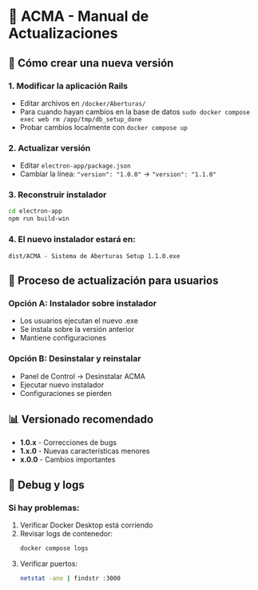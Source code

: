 # 🔧 ACMA - Manual de Actualizaciones

## 📝 Cómo crear una nueva versión

### 1. Modificar la aplicación Rails
- Editar archivos en `/docker/Aberturas/`
- Para cuando hayan cambios en la base de datos `sudo docker compose exec web rm /app/tmp/db_setup_done`
- Probar cambios localmente con `docker compose up`

### 2. Actualizar versión
- Editar `electron-app/package.json`
- Cambiar la línea: `"version": "1.0.0"` → `"version": "1.1.0"`

### 3. Reconstruir instalador
```bash
cd electron-app
npm run build-win
```

### 4. El nuevo instalador estará en:
```
dist/ACMA - Sistema de Aberturas Setup 1.1.0.exe
```

## 🔄 Proceso de actualización para usuarios

### Opción A: Instalador sobre instalador
- Los usuarios ejecutan el nuevo .exe
- Se instala sobre la versión anterior
- Mantiene configuraciones

### Opción B: Desinstalar y reinstalar
- Panel de Control → Desinstalar ACMA
- Ejecutar nuevo instalador
- Configuraciones se pierden

## 📊 Versionado recomendado

- **1.0.x** - Correcciones de bugs
- **1.x.0** - Nuevas características menores
- **x.0.0** - Cambios importantes

## 🐛 Debug y logs

### Si hay problemas:
1. Verificar Docker Desktop está corriendo
2. Revisar logs de contenedor:
   ```bash
   docker compose logs
   ```
3. Verificar puertos:
   ```bash
   netstat -ano | findstr :3000
   ```

